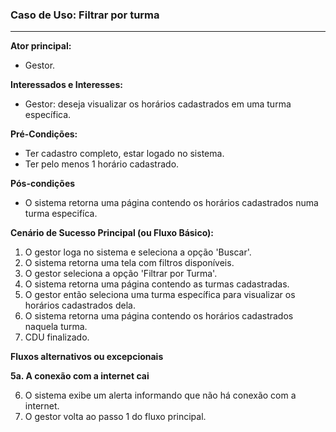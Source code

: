 ### Caso de Uso: Filtrar por turma
---
**Ator principal:** 
- Gestor.

**Interessados e Interesses:**
- Gestor: deseja visualizar os horários cadastrados em uma turma específica.

**Pré-Condições:**
- Ter cadastro completo, estar logado no sistema.
- Ter pelo menos 1 horário cadastrado.

**Pós-condições**
- O sistema retorna uma página contendo os horários cadastrados numa turma especifíca.

**Cenário de Sucesso Principal (ou Fluxo Básico):**

1. O gestor loga no sistema e seleciona a opção 'Buscar'. 
2. O sistema retorna uma tela com filtros disponíveis.
3. O gestor seleciona a opção 'Filtrar por Turma'. 
4. O sistema retorna uma página contendo as turmas cadastradas.
5. O gestor então seleciona uma turma específica para visualizar os horários cadastrados dela.
6. O sistema retorna uma página contendo os horários cadastrados naquela turma.
7. CDU finalizado.

**Fluxos alternativos ou excepcionais**

**5a. A conexão com a internet cai**

6. O sistema exibe um alerta informando que não há conexão com a internet.
7. O gestor volta ao passo 1 do fluxo principal.
